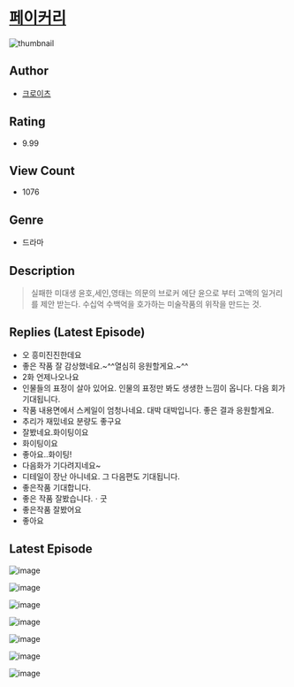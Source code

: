 # [페이커리](https://comic.naver.com/bestChallenge/list?titleId=810275)
![thumbnail](https://image-comic.pstatic.net/user_contents_data/challenge_comic/2023/05/23/316213/upload_7075830344069690466_480x623.jpeg)

## Author
- [크로이츠](https://comic.naver.com/artistTitle?id=316213)

## Rating
- 9.99

## View Count
- 1076

## Genre
- 드라마

## Description
> 실패한 미대생 윤호,세인,영태는 의문의 브로커 에단 윤으로 부터 고액의 일거리를 제안 받는다. 수십억 수백억을 호가하는 미술작품의 위작을 만드는 것.

## Replies (Latest Episode)
- 오 흥미진진한데요
- 좋은 작품 잘 감상했네요.~^^열심히 응원할게요.~^^
- 2화 언제나오나요
- 인물들의 표정이 살아 있어요. 인물의 표정만 봐도 생생한 느낌이 옵니다. 다음 회가 기대됩니다.
- 작품 내용면에서 스케일이 엄청나네요. 대박 대박입니다. 좋은 결과 응원할게요.
- 추리가 재밌네요 분량도 좋구요
- 잘봤네요.화이팅이요
- 화이팅이요
- 좋아요..화이팅!
- 다음화가 기다려지네요~
- 디테일이 장난 아니네요. 그 다음편도 기대됩니다.
- 좋은작품 기대합니다.
- 좋은 작품 잘봤습니다.ㆍ굿
- 좋은작품 잘봤어요
- 좋아요

## Latest Episode
![image](https://image-comic.pstatic.net/user_contents_data/challenge_comic/2023/05/23/316213/upload_3546133229007419493.jpeg)

![image](https://image-comic.pstatic.net/user_contents_data/challenge_comic/2023/05/23/316213/upload_3486971824048792932.jpeg)

![image](https://image-comic.pstatic.net/user_contents_data/challenge_comic/2023/05/23/316213/upload_4134648842936213814.jpeg)

![image](https://image-comic.pstatic.net/user_contents_data/challenge_comic/2023/05/23/316213/upload_3774409259012535137.jpeg)

![image](https://image-comic.pstatic.net/user_contents_data/challenge_comic/2023/05/23/316213/upload_3689072837373944633.jpeg)

![image](https://image-comic.pstatic.net/user_contents_data/challenge_comic/2023/05/23/316213/upload_3690753994880607799.jpeg)

![image](https://image-comic.pstatic.net/user_contents_data/challenge_comic/2023/05/23/316213/upload_7220453703230502961.jpeg)
